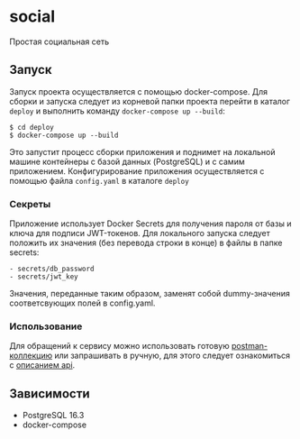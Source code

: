 # social
Простая социальная сеть

## Запуск
Запуск проекта осуществляется с помощью docker-compose.
Для сборки и запуска следует из корневой папки проекта перейти в каталог `deploy` и выполнить команду `docker-compose up --build`:
```
$ cd deploy
$ docker-compose up --build
```

Это запустит процесс сборки приложения и поднимет на локальной машине контейнеры с базой данных (PostgreSQL) и с самим приложением. Конфигурирование приложения осуществляется с помощью файла `config.yaml` в каталоге `deploy`

### Секреты
Приложение использует Docker Secrets для получения пароля от базы и ключа для подписи JWT-токенов. Для локального запуска следует положить их значения (без перевода строки в конце) в файлы в папке secrets:
```
- secrets/db_password
- secrets/jwt_key
```

Значения, переданные таким образом, заменят собой dummy-значения соответсвующих полей в config.yaml.

### Использование
Для обращений к сервису можно использовать готовую [postman-коллекцию](docs/social_baseline.postman_collection) или запрашивать в ручную, для этого следует ознакомиться с [описанием api](api/openapi.yaml).

## Зависимости
- PostgreSQL 16.3
- docker-compose